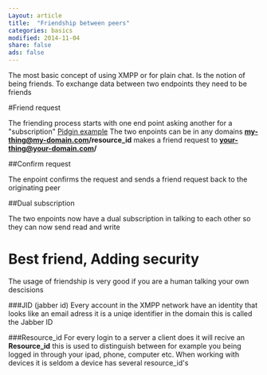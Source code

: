 ```yaml
---
Layout: article
title:  "Friendship between peers"
categories: basics
modified: 2014-11-04
share: false
ads: false
---
```


The most basic concept of using XMPP or for plain chat. Is the notion of being friends. To exchange data between two endpoints they need to be friends 

#Friend request

The friending process starts with one end point asking another for a "subscription" [Pidgin example][pidgin-ex]
The two enpoints can be in any domains **my-thing@my-domain.com/resource_id** makes a friend request to **your-thing@your-domain.com/**

##Confirm request

The enpoint confirms the request and sends a friend request back to the originating peer

##Dual subscription

The two enpoints now have a dual subscription in talking to each other so they can now send read and write 

# Best friend, Adding security

The usage of friendship is very good if you are a human talking your own descisions  


###JID (jabber id)
Every account in the XMPP network have an identity that looks like an email adress it is a uniqe identifier in the domain this is called the Jabber ID

###Resource_id
For every login to a server a client does it will recive an **Resource_id** this is used to distinguish between for example you being logged in through your ipad, phone, computer etc.
When working with devices it is seldom a device has several resource_id's

[pidgin-ex]: http://im.about.com/od/imfornewusers/ss/pidgin-account-adding-contacts.htm

